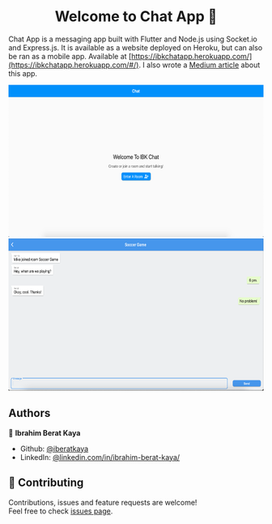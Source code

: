 <h1 align="center">Welcome to Chat App 👋</h1>

Chat App is a messaging app built with Flutter and Node.js using Socket.io and Express.js. It is available as a website deployed on Heroku, but can also be ran as a mobile app. Available at [https://ibkchatapp.herokuapp.com/](https://ibkchatapp.herokuapp.com/#/). I also wrote a [Medium article](https://iberatkaya.medium.com/developing-a-chat-app-with-express-socket-io-and-flutter-web-47dcaeb67768) about this app.

<p align="center">
    <img alt="Screenshot" src="https://raw.githubusercontent.com/iberatkaya/chat_app/master/screenshots/1.png" width="550" height="300">
    <img alt="Screenshot" src="https://raw.githubusercontent.com/iberatkaya/chat_app/master/screenshots/2.png" width="550" height="300">
</p>

## Authors

👤 **Ibrahim Berat Kaya**

- Github: [@iberatkaya](https://github.com/iberatkaya)
- LinkedIn: [@linkedin.com/in/ibrahim-berat-kaya/](https://linkedin.com/in/ibrahim-berat-kaya/)

## 🤝 Contributing

Contributions, issues and feature requests are welcome!<br />Feel free to check [issues page](https://github.com/iberatkaya/chat_app/issues).
